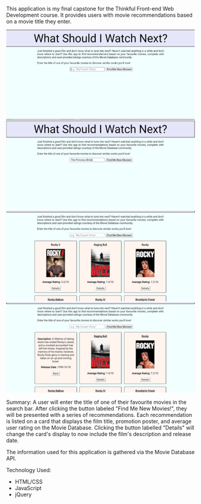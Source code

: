 This application is my final capstone for the Thinkful Front-end Web Development course. It provides users with movie recommendations based on a movie title they enter.

![screenshot of application main page](images/home-page.jpg)
![screenshot of user-entered input](images/user-input.jpg)
![screenshot of results, showing movie title, poster, and rating](images/results-overview.jpg)
![screenshot of results, showing movie description and release date](images/results-details.jpg)

Summary:
A user will enter the title of one of their favourite movies in the search bar. After clicking the button labeled "Find Me New Movies!", they will be presented with a series of recommendations. Each recommendation is listed on a card that displays the film title, promotion poster, and average user rating on the Movie Database. Clicking the button labelled "Details" will change the card's display to now include the film's description and release date.

The information used for this application is gathered via the Movie Database API.

Technology Used:
- HTML/CSS
- JavaScript
- jQuery
